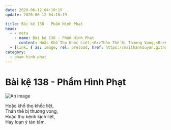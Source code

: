 ```yaml
---
date: 2020-06-12 04:10:19
update: 2020-06-12 04:10:19

title: Bài kệ 138 - Phẩm Hình Phạt
head:
  - - meta
    - name: Bài kệ 138 - Phẩm Hình Phạt
      content: Hoặc Khổ Thọ Khốc Liệt,<Br>Thân Thể Bị Thương Vong,<Br>Hoặc Thọ Bệnh Kịch Liệt,<Br>Hay Loạn Ý Tán Tâm.<Br>
  - [link, { as: image, rel: preload, href: https://maithanhduyan.github.io/kinh-phap-cu/img/pham-hinh-phat/pham-hinh-phat-138.jpg }]
category:
  - pham-hinh-phat
---
```


# Bài kệ 138 - Phẩm Hình Phạt

![An image](/img/pham-hinh-phat/pham-hinh-phat-138.jpg)

Hoặc khổ thọ khốc liệt,<br>Thân thể bị thương vong,<br>Hoặc thọ bệnh kịch liệt,<br>Hay loạn ý tán tâm.<br>
